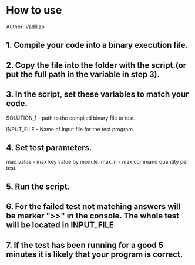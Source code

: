 # How to use

Author: [Vadillap](https://github.com/vadillap)

## 1. Compile your code into a binary execution file.

## 2. Copy the file into the folder with the script.(or put the full path in the variable in step 3).

## 3. In the script, set these variables to match your code.
  SOLUTION_1 - path to the compiled binary file to test.
 
  INPUT_FILE - Name of input file for the test program.

## 4. Set test parameters.
  max_value - max key value by module.
  max_n - max command quantity per test.

## 5. Run the script.

## 6. For the failed test not matching answers will be marker ">>" in the console. The whole test will be located in INPUT_FILE

## 7. If the test has been running for a good 5 minutes it is likely that your program is correct.
